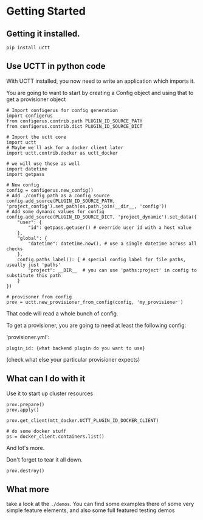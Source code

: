 # Getting Started

## Getting it installed.

```
pip install uctt
```

## Use UCTT in python code

With UCTT installed, you now need to write an application which imports it.

You are going to want to start by creating a Config object and using that to get
a provisioner object

```
# Import configerus for config generation
import configerus
from configerus.contrib.path PLUGIN_ID_SOURCE_PATH
from configerus.contrib.dict PLUGIN_ID_SOURCE_DICT

# Import the uctt core
import uctt
# Maybe we'll ask for a docker client later
import uctt.contrib.docker as uctt_docker

# we will use these as well
import datetime
import getpass

# New config
config = configerus.new_config()
# Add ./config path as a config source
config.add_source(PLUGIN_ID_SOURCE_PATH, 'project_config').set_path(os.path.join(__dir__, 'config'))
# Add some dymanic values for config
config.add_source(PLUGIN_ID_SOURCE_DICT, 'project_dynamic').set_data({
    "user": {
        "id": getpass.getuser() # override user id with a host value
    },
    "global": {
        "datetime": datetime.now(), # use a single datetime across all checks
    },
    config.paths_label(): { # special config label for file paths, usually just 'paths'
        "project": __DIR__  # you can use 'paths:project' in config to substitute this path
    }
})

# provisoner from config
prov = uctt.new_provisioner_from_config(config, 'my_provisioner')
```

That code will read a whole bunch of config.

To get a provisioner, you are going to need at least the following config:

'provisioner.yml':
```
plugin_id: {what backend plugin do you want to use}
```
(check what else your particular provisioner expects)

## What can I do with it

Use it to start up cluster resources

```
prov.prepare()
prov.apply()

prov.get_client(mtt_docker.UCTT_PLUGIN_ID_DOCKER_CLIENT)

# do some docker stuff
ps = docker_client.containers.list()
```

And lot's more.

Don't forget to tear it all down.

```
prov.destroy()
```

## What more

take a look at the `./demos`.  You can find some examples there of some very
simple feature elements, and also some full featured testing demos
